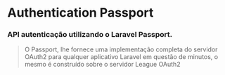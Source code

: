 # Authentication Passport

### API autenticação utilizando o Laravel Passport.

>O Passport, lhe fornece uma implementação completa do servidor OAuth2 para qualquer aplicativo Laravel em questão de minutos, o mesmo é construído sobre o servidor League OAuth2

